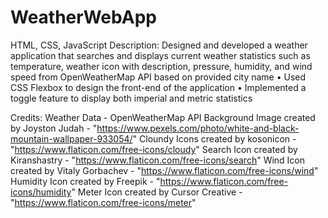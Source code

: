 # WeatherWebApp

HTML, CSS, JavaScript
Description: Designed and developed a weather application that searches and displays current weather statistics such as temperature, weather icon with description, pressure, humidity, and wind speed from OpenWeatherMap API based on provided city name
• Used CSS Flexbox to design the front-end of the application
• Implemented a toggle feature to display both imperial and metric statistics

Credits:
Weather Data - OpenWeatherMap API
Background Image created by Joyston Judah - "https://www.pexels.com/photo/white-and-black-mountain-wallpaper-933054/"
Cloundy Icons created by kosonicon - "https://www.flaticon.com/free-icons/cloudy"
Search Icon created by Kiranshastry - "https://www.flaticon.com/free-icons/search"
Wind Icon created by Vitaly Gorbachev - "https://www.flaticon.com/free-icons/wind" 
Humidity Icon created by Freepik - "https://www.flaticon.com/free-icons/humidity"
Meter Icon created by Cursor Creative - "https://www.flaticon.com/free-icons/meter"
     
 
